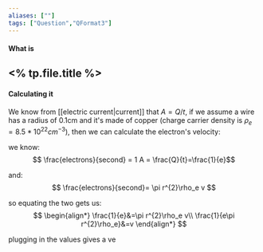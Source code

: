 ```yaml
---
aliases: [""]
tags: ["Question","QFormat3"]
---
```


#### What is
## <% tp.file.title %>

#### Calculating it
We know from [[electric current|current]] that $A=Q/t$, if we assume a wire has a radius of 0.1cm and it's made of copper (charge carrier density is $\rho_e=8.5*10^{22}cm^{-3}$), then we can calculate the electron's velocity:

we know:
$$ \frac{electrons}{second} = 1 A = \frac{Q}{t}=\frac{1}{e}$$

and:
$$ \frac{electrons}{second}= \pi r^{2}\rho_e v $$

so equating the two gets us:
$$ \begin{align*}
\frac{1}{e}&=\pi r^{2}\rho_e v\\
\frac{1}{e\pi r^{2}\rho_e}&=v
\end{align*} $$

plugging in the values gives a ve